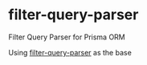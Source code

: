 # filter-query-parser

Filter Query Parser for Prisma ORM

Using [filter-query-parser](https://github.com/VJD7/filter-query-parser/) as the base
